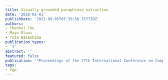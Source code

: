 ```yaml
---
title: Visually grounded paraphrase extraction
date: '2018-01-01'
publishDate: '2022-09-05T07:39:50.157739Z'
authors:
- Chenhui Chu
- Mayu Otani
- Yuta Nakashima
publication_types:
- '1'
abstract: ''
featured: false
publication: '*Proceedings of the 27th International Conference on Computational Linguistics*'
tags:
- Vgp
---
```


